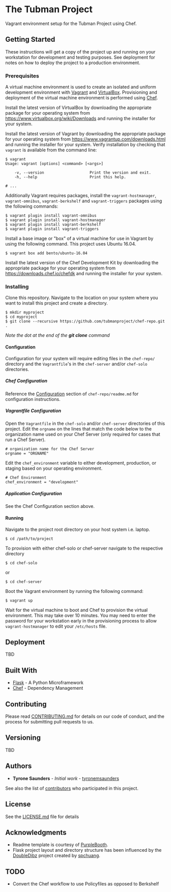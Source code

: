 # The Tubman Project

Vagrant environment setup for the Tubman Project using Chef.

## Getting Started

These instructions will get a copy of the project up and running on your workstation for development and testing purposes. See deployment for notes on how to deploy the project to a production environment.

### Prerequisites

A virtual machine environment is used to create an isolated and uniform development environment with [Vagrant](https://www.vagrantup.com/) and [VirtualBox](https://www.virtualbox.org/).
Provisioning and deployment of the virtual machine environment is performed using [Chef](https://www.chef.io/chef/).

Install the latest version of VirtualBox by downloading the appropriate package for your operating system from https://www.virtualbox.org/wiki/Downloads and running the installer for your system.

Install the latest version of Vagrant by downloading the appropriate package for your operating system from https://www.vagrantup.com/downloads.html and running the installer for your system.
Verify installation by checking that `vagrant` is available from the command line:
```
$ vagrant
Usage: vagrant [options] <command> [<args>]

    -v, --version                    Print the version and exit.
    -h, --help                       Print this help.

# ...
```

Additionally Vagrant requires packages, install the `vagrant-hostmanager`, `vagrant-omnibus`, `vagrant-berkshelf` and `vagrant-triggers` packages using the following commands:
```
$ vagrant plugin install vagrant-omnibus
$ vagrant plugin install vagrant-hostmanager
$ vagrant plugin install vagrant-berkshelf
$ vagrant plugin install vagrant-triggers
```

Install a base image or "box" of a virtual machine for use in Vagrant by using the following command.  This project uses Ubuntu 16.04.
```
$ vagrant box add bento/ubuntu-16.04
```

Install the latest version of the Chef Development Kit by downloading the appropriate package for your operating system from https://downloads.chef.io/chefdk and running the installer for your system.

### Installing

Clone this repository.
Navigate to the location on your system where you want to install this project and create a directory.
```
$ mkdir myproject
$ cd myproject
$ git clone --recursive https://github.com/tubmanproject/chef-repo.git .
```
*Note the dot at the end of the <b>git clone</b> command*

#### Configuration

Configuration for your system will require editing files in the `chef-repo/` directory and the `Vagrantfile`'s in the `chef-server` and/or `chef-solo` directories.

##### Chef Configuration

Reference the [Configuration](https://github.com/tubmanproject/chef-repo/chef-repo#configuration) section of `chef-repo/readme.md` for configuration instructions.

##### Vagrantfile Configuration

Open the `Vagrantfile` in the `chef-solo` and/or `chef-server` directories of this project.
Edit the `orgname` on the lines that match the code below to the organization name used on your Chef Server (only required for cases that run a Chef Server).
```
# organization name for the Chef Server
orgname = "ORGNAME"
```

Edit the `chef_environment` variable to either development, production, or staging based on your operating environment.
```
# Chef Environment
chef_environment = "development"
```

##### Application Configuration

See the Chef Configuration section above.

#### Running

Navigate to the project root directory on your host system i.e. laptop.
```
$ cd /path/to/project
```

To provision with either chef-solo or chef-server navigate to the respective directory
```
$ cd chef-solo
```
or
```
$ cd chef-server
```

Boot the Vagrant environment by running the following command:
```
$ vagrant up
```
Wait for the virtual machine to boot and Chef to provision the virtual environment. This may take over 10 minutes. You may need to enter the password for your workstation early in the provisioning process to allow `vagrant-hostmanager` to edit your `/etc/hosts` file.

## Deployment

TBD

## Built With

* [Flask](http://flask.pocoo.org/) - A Python Microframework
* [Chef](https://www.chef.io/chef/) - Dependency Management


## Contributing

Please read [CONTRIBUTING.md](https://www.github.com/tyronemsaunders/genome_scipy) for details on our code of conduct, and the process for submitting pull requests to us.

## Versioning

TBD

## Authors

* **Tyrone Saunders** - *Initial work* - [tyronemsaunders](https://github.com/tyronemsaunders)

See also the list of [contributors](https://github.com/tyronemsaunders/genome_scipy/contributors) who participated in this project.

## License

See the [LICENSE.md](LICENSE.md) file for details

## Acknowledgments

* Readme template is courtesy of [PurpleBooth](https://gist.github.com/PurpleBooth/109311bb0361f32d87a2).
* Flask project layout and directory structure has been influenced by the [DoubleDibz](https://github.com/spchuang/DoubleDibz-tutorial/tree/master/FINAL) project created by [spchuang](https://github.com/spchuang).

## TODO
* Convert the Chef workflow to use Policyfiles as opposed to Berkshelf